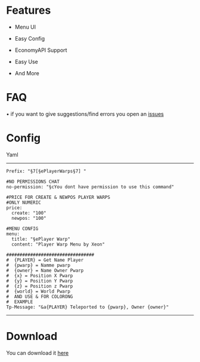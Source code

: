 # Features

- Menu UI

- Easy Config

- EconomyAPI Support

- Easy Use

- And More

# FAQ


• if you want to give suggestions/find errors you open an [issues](https://github.com/XeonCh/PlayerWarpsUI/issues)


# Config

Yaml

---

```#©PREFIX MESSAGE
Prefix: "§7[§ePlayerWarps§7] "

#NO PERMISSIONS CHAT
no-permission: "§cYou dont have permission to use this command"

#PRICE FOR CREATE & NEWPOS PLAYER WARPS
#ONLY NUMERIC
price:
  create: "100"
  newpos: "100"
  
#MENU CONFIG
menu:
  title: "§ePlayer Warp"
  content: "Player Warp Menu by Xeon"
  
#################################
#  {PLAYER} = Get Name Player
#  {pwarp} = Namme pwarp
#  {owner} = Name Owner Pwarp
#  {x} = Position X Pwarp
#  {y} = Position Y Pwarp
#  {z} = Position z Pwarp
#  {world} = World Pwarp
#  AND USE & FOR COLORONG
#  EXAMPLE
Tp-Message: "&a{PLAYER} Teleported to {pwarp}, Owner {owner}"
```

---

# Download

You can download it [here](https://poggit.pmmp.io/ci/XeonCh/QuestPE/QuestPE)

